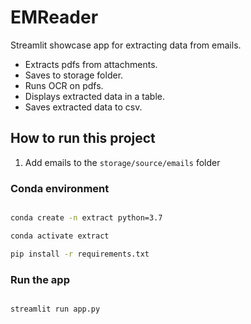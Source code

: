 # EMReader

Streamlit showcase app for extracting data from emails.
- Extracts pdfs from attachments.
- Saves to storage folder.
- Runs OCR on pdfs.
- Displays extracted data in a table.
- Saves extracted data to csv.

## How to run this project

1. Add emails to the `storage/source/emails` folder

### Conda environment
```bash

conda create -n extract python=3.7

conda activate extract

pip install -r requirements.txt

```

### Run the app
```bash

streamlit run app.py

```
